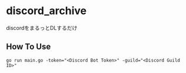# discord_archive
discordをまるっとDLするだけ

## How To Use
`go run main.go -token="<Discord Bot Token>" -guild="<Discord Guild ID>"`
